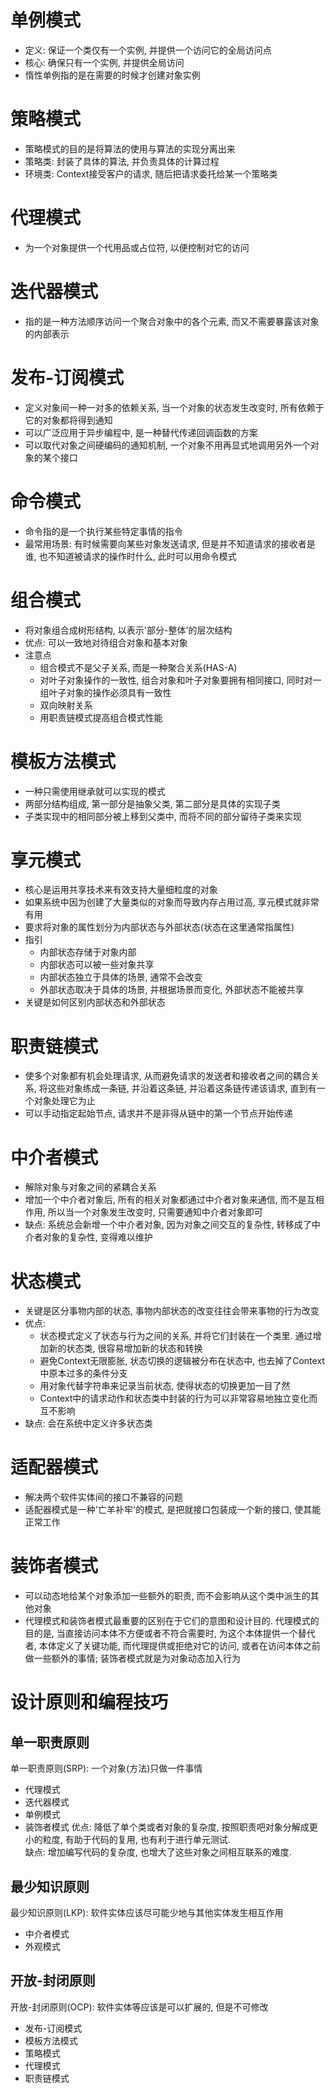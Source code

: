 # 单例模式
* 定义: 保证一个类仅有一个实例, 并提供一个访问它的全局访问点
* 核心: 确保只有一个实例, 并提供全局访问
* 惰性单例指的是在需要的时候才创建对象实例

# 策略模式
* 策略模式的目的是将算法的使用与算法的实现分离出来
* 策略类: 封装了具体的算法, 并负责具体的计算过程
* 环境类: Context接受客户的请求, 随后把请求委托给某一个策略类

# 代理模式
* 为一个对象提供一个代用品或占位符, 以便控制对它的访问

# 迭代器模式
* 指的是一种方法顺序访问一个聚合对象中的各个元素, 而又不需要暴露该对象的内部表示

# 发布-订阅模式
* 定义对象间一种一对多的依赖关系, 当一个对象的状态发生改变时, 所有依赖于它的对象都将得到通知
* 可以广泛应用于异步编程中, 是一种替代传递回调函数的方案
* 可以取代对象之间硬编码的通知机制, 一个对象不用再显式地调用另外一个对象的某个接口

# 命令模式
* 命令指的是一个执行某些特定事情的指令
* 最常用场景: 有时候需要向某些对象发送请求, 但是并不知道请求的接收者是谁, 也不知道被请求的操作时什么, 此时可以用命令模式

# 组合模式
* 将对象组合成树形结构, 以表示'部分-整体'的层次结构
* 优点: 可以一致地对待组合对象和基本对象
* 注意点
  * 组合模式不是父子关系, 而是一种聚合关系(HAS-A)
  * 对叶子对象操作的一致性, 组合对象和叶子对象要拥有相同接口, 同时对一组叶子对象的操作必须具有一致性
  * 双向映射关系
  * 用职责链模式提高组合模式性能

# 模板方法模式
* 一种只需使用继承就可以实现的模式
* 两部分结构组成, 第一部分是抽象父类, 第二部分是具体的实现子类
* 子类实现中的相同部分被上移到父类中, 而将不同的部分留待子类来实现

# 享元模式
* 核心是运用共享技术来有效支持大量细粒度的对象
* 如果系统中因为创建了大量类似的对象而导致内存占用过高, 享元模式就非常有用
* 要求将对象的属性划分为内部状态与外部状态(状态在这里通常指属性)
* 指引
  * 内部状态存储于对象内部
  * 内部状态可以被一些对象共享
  * 内部状态独立于具体的场景, 通常不会改变
  * 外部状态取决于具体的场景, 并根据场景而变化, 外部状态不能被共享
* 关键是如何区别内部状态和外部状态

# 职责链模式
* 使多个对象都有机会处理请求, 从而避免请求的发送者和接收者之间的耦合关系, 将这些对象练成一条链, 并沿着这条链, 并沿着这条链传递该请求, 直到有一个对象处理它为止
* 可以手动指定起始节点, 请求并不是非得从链中的第一个节点开始传递

# 中介者模式
* 解除对象与对象之间的紧耦合关系
* 增加一个中介者对象后, 所有的相关对象都通过中介者对象来通信, 而不是互相作用, 所以当一个对象发生改变时, 只需要通知中介者对象即可
* 缺点: 系统总会新增一个中介者对象, 因为对象之间交互的复杂性, 转移成了中介者对象的复杂性, 变得难以维护

# 状态模式
* 关键是区分事物内部的状态, 事物内部状态的改变往往会带来事物的行为改变
* 优点:
  * 状态模式定义了状态与行为之间的关系, 并将它们封装在一个类里. 通过增加新的状态类, 很容易增加新的状态和转换
  * 避免Context无限膨胀, 状态切换的逻辑被分布在状态中, 也去掉了Context中原本过多的条件分支
  * 用对象代替字符串来记录当前状态, 使得状态的切换更加一目了然
  * Context中的请求动作和状态类中封装的行为可以非常容易地独立变化而互不影响
* 缺点: 会在系统中定义许多状态类

# 适配器模式
* 解决两个软件实体间的接口不兼容的问题
* 适配器模式是一种'亡羊补牢'的模式, 是把就接口包装成一个新的接口, 使其能正常工作

# 装饰者模式
* 可以动态地给某个对象添加一些额外的职责, 而不会影响从这个类中派生的其他对象
* 代理模式和装饰者模式最重要的区别在于它们的意图和设计目的. 代理模式的目的是, 当直接访问本体不方便或者不符合需要时, 为这个本体提供一个替代者, 本体定义了关键功能, 而代理提供或拒绝对它的访问, 或者在访问本体之前做一些额外的事情; 装饰者模式就是为对象动态加入行为

# 设计原则和编程技巧
## 单一职责原则
单一职责原则(SRP): 一个对象(方法)只做一件事情
* 代理模式
* 迭代器模式
* 单例模式
* 装饰者模式
优点: 降低了单个类或者对象的复杂度, 按照职责吧对象分解成更小的粒度, 有助于代码的复用, 也有利于进行单元测试.  
缺点: 增加编写代码的复杂度, 也增大了这些对象之间相互联系的难度.

## 最少知识原则
最少知识原则(LKP): 软件实体应该尽可能少地与其他实体发生相互作用
* 中介者模式
* 外观模式

## 开放-封闭原则
开放-封闭原则(OCP): 软件实体等应该是可以扩展的, 但是不可修改
* 发布-订阅模式
* 模板方法模式
* 策略模式
* 代理模式
* 职责链模式